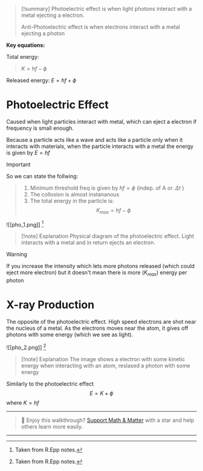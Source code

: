 
> [!summary]
> Photoelectric effect is when light photons interact with a metal ejecting a electron. 
> 
> Anti-Photoelectric effect is when electrons interact with a metal ejecting a photon
>
**Key equations:**
>
Total energy:
> $K = hf -\phi$
>
Released energy:
$E = hf + \phi$

# Photoelectric Effect
Caused when light particles interact with metal, which can eject a electron 
if frequency is small enough.

Because a particle acts like a wave and acts like a particle only when it interacts with materials, when the particle interacts with a metal the energy is given by $E = hf$ 


>[!Important]
So we can state the follwing:
>1. Minimum threshold freq is given by $hf = \phi$ (indep. of A or. $\Delta t$ )
>2. The collosion is almost instananous 
>3. The total energy in the particle is: $$ K_{max} = hf- \phi$$


![[pho_1.png]]
[^1]
>[!note] Explanation
Physical diagram of the photoelectric effect. Light interacts with a metal and in return ejects an electron.

> [!warning]
If you increase the intensity which lets more photons released (which could eject more electron) but it doesn't mean there is more ($K_{max}$) energy per photon

# X-ray Production
The opposite of the photoelectric effect. High speed electrons are shot near the nucleus of a metal. As the electrons moves near the atom, it gives off photons with some energy (which we see as light).

![[pho_2.png]]
[^1]
> [!note] Explanation
> The image shows a electron with some kinetic energy when interacting with an atom, reslased a photon with some energy

Similarly to the photoelectric effect $$E = K+\phi $$
where $K = hf$

[^1]: Taken from R.Epp notes.

---

> 🧠 Enjoy this walkthrough? [Support Math & Matter](https://github.com/rajeevphysics/Obsidan-MathMatter) with a star and help others learn more easily.

---
